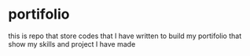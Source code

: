 # portifolio
 this is  repo that store codes that I have written to build my portifolio that show my skills and project I have made
